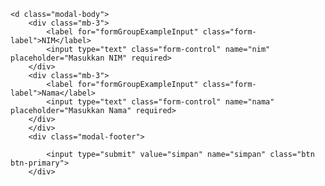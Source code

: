 <form method="post" action="" enctype="multipart/form-data">

    <d class="modal-body">
        <div class="mb-3">
            <label for="formGroupExampleInput" class="form-label">NIM</label>
            <input type="text" class="form-control" name="nim" placeholder="Masukkan NIM" required>
        </div>
        <div class="mb-3">
            <label for="formGroupExampleInput" class="form-label">Nama</label>
            <input type="text" class="form-control" name="nama" placeholder="Masukkan Nama" required>
        </div>
        </div>
        <div class="modal-footer">

            <input type="submit" value="simpan" name="simpan" class="btn btn-primary">
        </div>
</form>

<?php
if (isset($_POST['simpan'])) {
    $nim = $_POST['nim'];
    $nama = $_POST['nama'];
    echo "Halo " . $nim . ", " . $nama;
    }
?>
